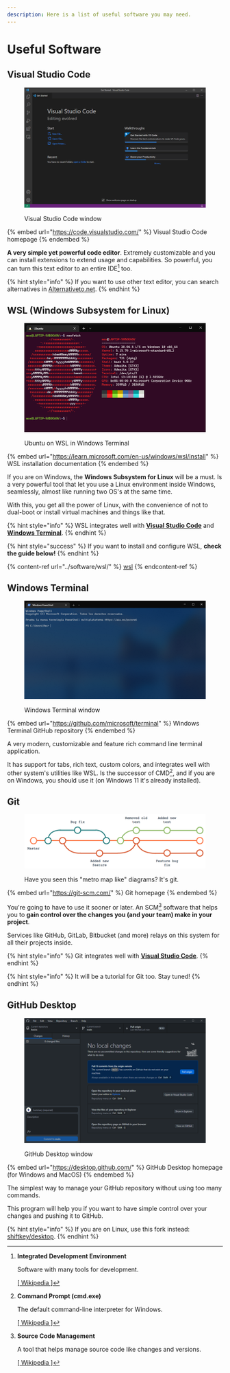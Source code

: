 ```yaml
---
description: Here is a list of useful software you may need.
---
```


# Useful Software

## Visual Studio Code <a href="#vscode" id="vscode"></a>

<figure><img src="../.gitbook/assets/vsc.png" alt=""><figcaption><p>Visual Studio Code window</p></figcaption></figure>

{% embed url="https://code.visualstudio.com/" %}
Visual Studio Code homepage
{% endembed %}

**A very simple yet powerful code editor**. Extremely customizable and you can install extensions to extend usage and capabilities. So powerful, you can turn this text editor to an entire IDE[^1] too.

{% hint style="info" %}
If you want to use other text editor, you can search alternatives in [Alternativeto.net](https://alternativeto.net/software/visual-studio-code/).
{% endhint %}

## WSL (Windows Subsystem for Linux) <a href="#wsl" id="wsl"></a>

<figure><img src="../.gitbook/assets/wsl.png" alt=""><figcaption><p>Ubuntu on WSL in Windows Terminal</p></figcaption></figure>

{% embed url="https://learn.microsoft.com/en-us/windows/wsl/install" %}
WSL installation documentation
{% endembed %}

If you are on Windows, the **Windows Subsystem for Linux** will be a must. Is a very powerful tool that let you use a Linux environment inside Windows, seamlessly, almost like running two OS's at the same time.

With this, you get all the power of Linux, with the convenience of not to dual-boot or install virtual machines and things like that.

{% hint style="info" %}
WSL integrates well with [**Visual Studio Code**](useful-software.md#visual-studio-code) and [**Windows Terminal**](useful-software.md#windows-terminal).
{% endhint %}

{% hint style="success" %}
If you want to install and configure WSL, **check the guide below!**
{% endhint %}

{% content-ref url="../software/wsl/" %}
[wsl](../software/wsl/)
{% endcontent-ref %}

## Windows Terminal

<figure><img src="../.gitbook/assets/wt.png" alt=""><figcaption><p>Windows Terminal window</p></figcaption></figure>

{% embed url="https://github.com/microsoft/terminal" %}
Windows Terminal GitHub repository
{% endembed %}

A very modern, customizable and feature rich command line terminal application.

It has support for tabs, rich text, custom colors, and integrates well with other system's utilities like WSL. Is the successor of CMD[^2], and if you are on Windows, you should use it (on Windows 11 it's already installed).

## Git

<figure><img src="../.gitbook/assets/git.png" alt=""><figcaption><p>Have you seen this "metro map like" diagrams? It's git.</p></figcaption></figure>

{% embed url="https://git-scm.com/" %}
Git homepage
{% endembed %}

You're going to have to use it sooner or later. An SCM[^3] software that helps you to **gain control over the changes you (and your team) make in your project**.

Services like GitHub, GitLab, Bitbucket (and more) relays on this system for all their projects inside.

{% hint style="info" %}
Git integrates well with [**Visual Studio Code**](useful-software.md#visual-studio-code).
{% endhint %}

{% hint style="info" %}
It will be a tutorial for Git too. Stay tuned!
{% endhint %}

## GitHub Desktop

<figure><img src="../.gitbook/assets/ghd.png" alt=""><figcaption><p>GitHub Desktop window</p></figcaption></figure>

{% embed url="https://desktop.github.com/" %}
GitHub Desktop homepage (for Windows and MacOS)
{% endembed %}

The simplest way to manage your GitHub repository without using too many commands.

This program will help you if you want to have simple control over your changes and pushing it to GitHub.

{% hint style="info" %}
If you are on Linux, use this fork instead: [shiftkey/desktop](https://github.com/shiftkey/desktop).
{% endhint %}

[^1]: **Integrated Development Environment**

    Software with many tools for development.



    [\[ Wikipedia \]](https://en.wikipedia.org/wiki/Integrated\_development\_environment)

[^2]: **Command Prompt (cmd.exe)**

    The default command-line interpreter for Windows.



    [\[ Wikipedia \]](https://en.wikipedia.org/wiki/Cmd.exe)

[^3]: **Source Code Management**

    A tool that helps manage source code like changes and versions.



    [\[ Wikipedia \]](https://en.wikipedia.org/wiki/Version\_control)
